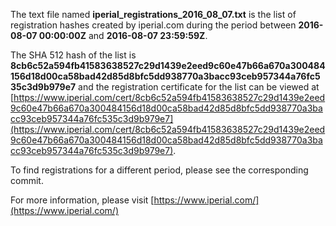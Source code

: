 The text file named **iperial_registrations_2016_08_07.txt** is the list of registration hashes created by iperial.com during the period between **2016-08-07 00:00:00Z** and **2016-08-07 23:59:59Z**.

The SHA 512 hash of the list is **8cb6c52a594fb41583638527c29d1439e2eed9c60e47b66a670a300484156d18d00ca58bad42d85d8bfc5dd938770a3bacc93ceb957344a76fc535c3d9b979e7** and the registration certificate for the list can be viewed at [https://www.iperial.com/cert/8cb6c52a594fb41583638527c29d1439e2eed9c60e47b66a670a300484156d18d00ca58bad42d85d8bfc5dd938770a3bacc93ceb957344a76fc535c3d9b979e7](https://www.iperial.com/cert/8cb6c52a594fb41583638527c29d1439e2eed9c60e47b66a670a300484156d18d00ca58bad42d85d8bfc5dd938770a3bacc93ceb957344a76fc535c3d9b979e7).

To find registrations for a different period, please see the corresponding commit.

For more information, please visit [https://www.iperial.com/](https://www.iperial.com/)
